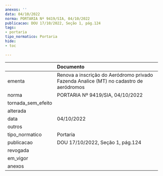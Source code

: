 ```yaml
---
anexos: ''
data: 04/10/2022
norma: PORTARIA Nº 9419/SIA, 04/10/2022
publicacao: DOU 17/10/2022, Seção 1, pág.124
tags:
- portaria
tipo_normatico: Portaria
hide: 
- toc 
 
---
```


|                    | Documento                                                                              |
|:-------------------|:---------------------------------------------------------------------------------------|
| ementa             | Renova a inscrição do Aeródromo privado Fazenda Analice (MT) no cadastro de aeródromos |
| norma              | PORTARIA Nº 9419/SIA, 04/10/2022                                                       |
| tornada_sem_efeito |                                                                                        |
| alterada           |                                                                                        |
| data               | 04/10/2022                                                                             |
| outros             |                                                                                        |
| tipo_normatico     | Portaria                                                                               |
| publicacao         | DOU 17/10/2022, Seção 1, pág.124                                                       |
| revogada           |                                                                                        |
| em_vigor           |                                                                                        |
| anexos             |                                                                                        |